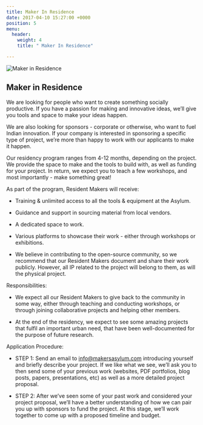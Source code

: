 ```yaml
---
title: Maker In Residence
date: 2017-04-10 15:27:00 +0000
position: 5
menu:
  header:
    weight: 4
    title: " Maker In Residence"

---
```

![Maker in Residence](/uploads/ma_residency.jpg)

## Maker in Residence

We are looking for people who want to create something socially productive. If you have a passion for making and innovative ideas, we’ll give you tools and space to make your ideas happen.

We are also looking for sponsors - corporate or otherwise, who want to fuel Indian innovation. If your company is interested in sponsoring a specific type of project, we’re more than happy to work with our applicants to make it happen.

Our residency program ranges from 4-12 months, depending on the project. We provide the space to make and the tools to build with, as well as funding for your project. In return, we expect you to teach a few workshops, and most importantly - make something great!

As part of the program, Resident Makers will receive:

* Training & unlimited access to all the tools & equipment at the Asylum.

* Guidance and support in sourcing material from local vendors.

* A dedicated space to work.

* Various platforms to showcase their work - either through workshops or exhibitions.

* We believe in contributing to the open-source community, so we recommend that our Resident Makers document and share their work publicly. However, all IP related to the project will belong to them, as will the physical project.

Responsibilities:

* We expect all our Resident Makers to give back to the community in some way, either through teaching and conducting workshops, or through joining collaborative projects and helping other members.

* At the end of the residency, we expect to see some amazing projects that fulfil an important urban need, that have been well-documented for the purpose of future research.

Application Procedure:

* STEP 1: Send an email to [info@makersasylum.com](mailto:info@makersasylum.com) introducing yourself and briefly describe your project. If we like what we see, we’ll ask you to then send some of your previous work (websites, PDF portfolios, blog posts, papers, presentations, etc) as well as a more detailed project proposal.

* STEP 2: After we’ve seen some of your past work and considered your project proposal, we’ll have a better understanding of how we can pair you up with sponsors to fund the project. At this stage, we’ll work together to come up with a proposed timeline and budget.